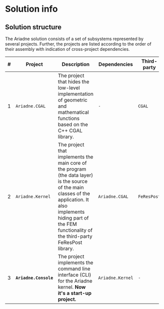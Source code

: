 # Solution info

## Solution structure
The Ariadne solution consists of a set of subsystems represented by several projects.
Further, the projects are listed according to the order of their assembly with indication of cross-project dependencies.

|#| Project | Description | Dependencies | Third-party |
|-| ------- | ----------- | ---------- | ----------- |
|1| `Ariadne.CGAL` | The project that hides the low-level implementation of geometric and mathematical functions based on the C++ CGAL library.| `-` | `CGAL` | 
|2| `Ariadne.Kernel` | The project that implements the main core of the program (the data layer) is the source of the main classes of the application. It also implements hiding part of the FEM functionality of the third-party FeResPost library. | `Ariadne.CGAL` | `FeResPost` |
|3| **`Ariadne.Console`** | The project implements the command line interface (CLI) for the Ariadne kernel. **Now it's a start-up project.** | `Ariadne.Kernel` | `-` |